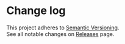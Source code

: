# Change log

This project adheres to [Semantic Versioning](http://semver.org/).  
See all notable changes on [Releases](https://github.com/Gherciu/multipack/releases) page.
